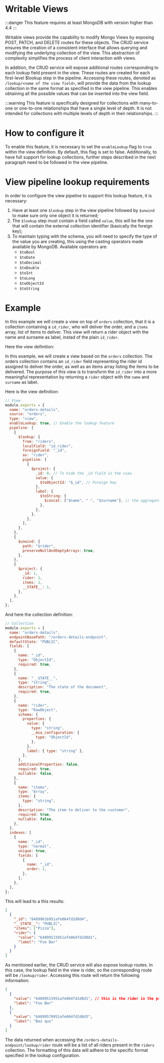 # Writable Views

:::danger
This feature requires at least MongoDB with version higher than 4.4
:::

Writable views provide the capability to modify Mongo Views by exposing POST, PATCH, and DELETE routes for these objects. The CRUD service ensures the creation of a consistent interface that allows querying and modifying the underlying collection of the view. This abstraction of complexity simplifies the process of client interaction with views.

In addition, the CRUD service will expose additional routes corresponding to each lookup field present in the view. These routes are created for each first-level $lookup step in the pipeline. Accessing these routes, denoted as `/lookup/<name of the view field>`, will provide the data from the lookup collection in the same format as specified in the view pipeline. This enables obtaining all the possible values that can be inserted into the view field.

:::warning
This feature is specifically designed for collections with many-to-one or one-to-one relationships that have a single level of depth. It is not intended for collections with multiple levels of depth in their relationships.
:::

# How to configure it

To enable this feature, it is necessary to set the `enableLookup` flag to `true` within the view definition. By default, this flag is set to false. Additionally, to have full support for lookup collections, further steps described in the next paragraph need to be followed in the view pipeline.

# View pipeline lookup requirements

In order to configure the view pipeline to support this lookup feature, it is necessary:

1. Have at least one `$lookup` step in the view pipeline followed by `$unwind` to make sure only one object it is returned;
2. The `$lookup` step must contain a field called `value`, this will be the one that will contain the external collection identifier (basically the foreign key);
3. To maintain typing with the schema, you will need to specify the type of the value you are creating, this using the casting operators made available by MongoDB. Available operators are:
   - `$toBool`
   - `$toDate`
   - `$toDecimal`
   - `$toDouble`
   - `$toInt`
   - `$toLong`
   - `$toObjectId`
   - `$toString`

# Example

In this example we will create a view on top of `orders` collection, that it is a collection containing a `id_rider`, who will deliver the order, and a `items` array, list of items to deliver. This view will return a rider object with the name and surname as label, instad of the plain `id_rider`.

Here the view definition:

In this example, we will create a view based on the `orders` collection. The orders collection contains an `id_rider` field representing the rider id assigned to deliver the order, as well as an items array listing the items to be delivered. The purpose of this view is to transform the `id_rider` into a more meaningful representation by returning a `rider` object with the `name` and `surname` as label.

Here is the view definition:

```js title=requires
// View
module.exports = {
  name: "orders-details",
  source: "orders",
  type: "view",
  enableLookup: true, // Enable the lookup feature
  pipeline: [
    {
      $lookup: {
        from: "riders",
        localField: "id_rider",
        foreignField: "_id",
        as: "rider",
        pipeline: [
          {
            $project: {
              _id: 0, // To hide the _id field in the view
              value: {
                $toObjectId: "$_id", // Foreign key
              },
              label: {
                $toString: {
                  $concat: ["$name", " ", "$surname"], // the aggregated value
                },
              },
            },
          },
        ],
      },
    },
    {
      $unwind: {
        path: "$rider",
        preserveNullAndEmptyArrays: true,
      },
    },
    {
      $project: {
        _id: 1,
        rider: 1,
        items: 1,
        __STATE__: 1,
      },
    },
  ],
};
```

And here the collection definition:

```js title=collection
// Collection
module.exports = {
  name: "orders-details",
  endpointBasePath: "/orders-details-endpoint",
  defaultState: "PUBLIC",
  fields: [
    {
      name: "_id",
      type: "ObjectId",
      required: true,
    },
    {
      name: "__STATE__",
      type: "string",
      description: "The state of the document",
      required: true,
    },
    {
      name: "rider",
      type: "RawObject",
      schema: {
        properties: {
          value: {
            type: "string",
            __mia_configuration: {
              type: "ObjectId",
            },
          },
          label: { type: "string" },
        },
      },
      additionalProperties: false,
      required: true,
      nullable: false,
    },
    {
      name: "items",
      type: "Array",
      items: {
        type: "string",
      },
      description: "The item to deliver to the customer",
      required: true,
      nullable: false,
    },
  ],
  indexes: [
    {
      name: "_id",
      type: "normal",
      unique: true,
      fields: [
        {
          name: "_id",
          order: 1,
        },
      ],
    },
  ],
};
```

This will lead to a this results:

```json
[
  {
    "_id": "6489961b951afe064fd2d0d4",
    "__STATE__": "PUBLIC",
    "items": ["Pizza"],
    "rider": {
      "value": "64899515951afe064fd2d0d1",
      "label": "Foo Bar"
    }
  }
]
```

As mentioned earlier, the CRUD service will also expose lookup routes. In this case, the lookup field in the view is rider, so the corresponding route will be `/lookup/rider`. Accessing this route will return the following information:

```json
[
  {
    "value": "64899515951afe064fd2d0d1", // this is the rider in the previous result
    "label": "Foo Bar"
  },
  {
    "value": "64899570951afe064fd2d0d3",
    "label": "Baz qux"
  }
]
```

The data returned when accessing the `/orders-details-endpoint/lookup/rider` route will be a list of all riders present in the `riders` collection. The formatting of this data will adhere to the specific format specified in the lookup configuration.
